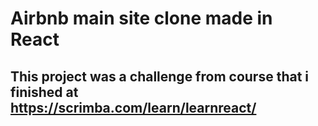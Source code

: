 # Airbnb main site clone made in React

## This project was a challenge from course that i finished at https://scrimba.com/learn/learnreact/


